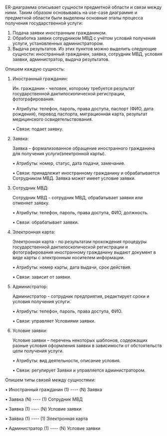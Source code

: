 ER-диаграмма описывает сущности предметной области и связи между ними. Таким образом основываясь на use-case диаграмме и предметной области были выделены основные этапы процесса получения государственной услуги:

1.	Подача заявки иностранным гражданином.
2.	Обработка заявки сотрудником МВД с учётом условий получения услуги, установленных администратором.
3.	Выдача результатов.
Из этих пунктов можно выделить следующие сущности: иностранный гражданин, заявка, сотрудник МВД, условия заявки, администратор, выдача результатов.

Опишем каждую сущность:

1.	Иностранный гражданин:

    Ин. гражданин - человек, которому требуется результат государственной дактилоскопической регистрации, фотографирования.
    
    • Атрибуты: телефон, пароль, права доступа, паспорт (ФИО, дата рождения), перевод паспорта, миграционная карта, результат медицинского освидетельствования.
    
    • Связи: подает заявку.

2.	Заявка:

    Заявка – формализованное обращение иностранного гражданина для получения услуги(электронной карты).
    
    • Атрибуты: номер, статус, дата подачи, замечание.
    
    • Связи: принадлежит иностранному гражданину и обрабатывается Сотрудником МВД. Заявка может имеет условие заявки.

3.	Сотрудник МВД:
    
    Сотрудник МВД - сотрудник МВД, обрабатывает заявки или отменяет заявку.
    
    • Атрибуты: телефон, пароль, права доступа, ФИО, должность.
    
    • Связи: обрабатывает заявки.

4.	Электронная карта:

    Электронная карта - по результатам прохождения процедуры государственной дактилоскопической регистрации и фотографирования иностранному гражданину выдают документ в виде карты с электронным носителем информации.
    
    • Атрибуты: номер карты, дата выдачи, срок действия.
    
    • Связи: зависит от заявки.

5.	Администратор:

    Администратор - сотрудник предприятия, редактирует сроки и условия получения услуги.
    
    • Атрибуты: телефон, пароль, права доступа, ФИО.
    
    • Связи: управляет Условиями заявки.

6.	Условие заявки:

    Условие заявки – перечень некоторых шаблонов, содержащих разные условия оформления заявки в зависимости от обстоятельств цели получения услуги.
    
    • Атрибуты: вид деятельности, описание условия.
    
    • Связи: регулирует Заявки и  управляется администратором.



Опишем типы связей между сущностями:

• Иностранный гражданин (1) ---- (N) Заявка

• Заявка (N) ---- (1) Сотрудник МВД

• Заявка (1) ---- (N) Условие заявки

• Заявка (1) ---- (1) Электронная карта

• Администратор (1) ---- (N) Условие заявки

